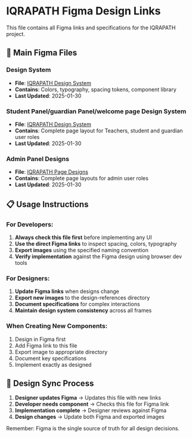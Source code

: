 # IQRAPATH Figma Design Links

This file contains all Figma links and specifications for the IQRAPATH project.

## 🎨 Main Figma Files

### Design System
- **File**: [IQRAPATH Design System](https://www.figma.com/design/jmWnnfdCipxqiQF39Tdb0S/IQRAPATH?node-id=1-384&p=f&t=fS4tJbWVmMTZgUnA-0)
- **Contains**: Colors, typography, spacing tokens, component library
- **Last Updated**: 2025-01-30


### Student Panel/guardian Panel/welcome page Design System
- **File**: [IQRAPATH Design System](https://www.figma.com/design/jmWnnfdCipxqiQF39Tdb0S/IQRAPATH?node-id=1-2&p=f&t=fS4tJbWVmMTZgUnA-0)
- **Contains**: Complete page layout for Teachers, student and guardian user roles
- **Last Updated**: 2025-01-30

### Admin Panel Designs  
- **File**: [IQRAPATH Page Designs](https://www.figma.com/design/jmWnnfdCipxqiQF39Tdb0S/IQRAPATH?node-id=1598-73432&p=f&t=fS4tJbWVmMTZgUnA-0)
- **Contains**: Complete page layouts for admin user roles
- **Last Updated**: 2025-01-30

## 📋 Usage Instructions

### For Developers:
1. **Always check this file first** before implementing any UI
2. **Use the direct Figma links** to inspect spacing, colors, typography
3. **Export images** using the specified naming convention
4. **Verify implementation** against the Figma design using browser dev tools

### For Designers:
1. **Update Figma links** when designs change
2. **Export new images** to the design-references directory
3. **Document specifications** for complex interactions
4. **Maintain design system consistency** across all frames

### When Creating New Components:
1. Design in Figma first
2. Add Figma link to this file
3. Export image to appropriate directory
4. Document key specifications
5. Implement exactly as designed

## 🔄 Design Sync Process

1. **Designer updates Figma** → Updates this file with new links
2. **Developer needs component** → Checks this file for Figma link
3. **Implementation complete** → Designer reviews against Figma
4. **Design changes** → Update both Figma and exported images

Remember: Figma is the single source of truth for all design decisions.
